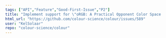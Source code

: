 ```yaml
---
tags: ["API","Feature","Good-First-Issue","P2"]
title: "Implement support for \"oRGB: A Practical Opponent Color Space for Computer Graphics\"."
html_url: "https://github.com/colour-science/colour/issues/589"
user: "KelSolaar"
repo: "colour-science/colour"
---
```


